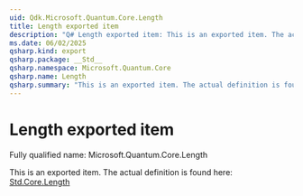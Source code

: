 ```yaml
---
uid: Qdk.Microsoft.Quantum.Core.Length
title: Length exported item
description: "Q# Length exported item: This is an exported item. The actual definition is found here: [Std.Core.Length](xref:Qdk.Std.Core.Length)"
ms.date: 06/02/2025
qsharp.kind: export
qsharp.package: __Std__
qsharp.namespace: Microsoft.Quantum.Core
qsharp.name: Length
qsharp.summary: "This is an exported item. The actual definition is found here: [Std.Core.Length](xref:Qdk.Std.Core.Length)"
---
```


# Length exported item

Fully qualified name: Microsoft.Quantum.Core.Length

This is an exported item. The actual definition is found here: [Std.Core.Length](xref:Qdk.Std.Core.Length)
